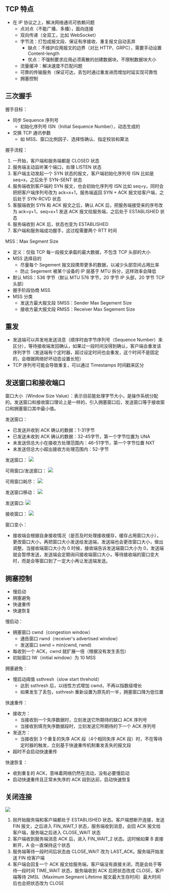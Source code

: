 ## TCP 特点
- 在 IP 协议之上，解决网络通讯可依赖问题
  - 点对点（不能广播、多播），面向连接
  - 双向传递（全双工，比如 WebSocket）
  - 字节流：打包成报文段、保证有序接收、重复报文自动丢弃
    - 缺点：不维护应用报文的边界（对比 HTTP、GRPC），需要手动设置 Content-length
    - 优点：不强制要求应用必须离散的创建数据块，不限制数据块大小
  - 流量缓冲：解决速度不匹配问题
  - 可靠的传输服务（保证可达，丢包时通过重发进而增加时延实现可靠性
  - 拥塞控制

## 三次握手

握手目标：
- 同步 Sequence 序列号
  - 初始化序列号 ISN（Initial Sequence Number），动态生成的
- 交换 TCP 通讯参数
  - 如 MSS、窗口比例因子、选择性确认、指定校验和算法

握手流程：
1. 一开始，客户端和服务端都是 CLOSED 状态
2. 服务端主动监听某个端口，处理 LISTEN 状态
3. 客户端主动发起一个 SYN 状态的报文，客户端初始化序列号 ISN 比如是 seq=x，之后处于 SYN-SENT 状态
4. 服务端收到客户端的 SYN 报文，也会初始化序列号 ISN 比如 seq=y，同时会把把客户端序列号改为 ack=x+1，服务端返回 SYN + ACK 报文给客户端，之后处于 SYN-RCVD 状态
5. 客服端收到 SYN 和 ACK 报文之后，确认 ACK 后，把服务端接受来的序号改为 ack=y+1，seq=x+1 发送 ACK 报文给服务端，之后处于 ESTABLISHED 状态
6. 服务端收到 ACK 后，状态也变为 ESTABLISHED
7. 客户端和服务端成功握手，这过程需要两个 RTT 时间

MSS：Max Segment Size
- 定义：仅指 TCP 每一段报文承载的最大数据，不包含 TCP 头部的大小
- MSS 选择目的
  - 尽量每个 Segement 报文段携带更多的数据，以减少头部空间占用比率
  - 防止 Segement 被某个设备的 IP 层基于 MTU 拆分，这样效率会降低
- 默认 MSS：536 字节（默认 MTU 576 字节，20 字节 IP 头部，20 字节 TCP 头部）
- 握手阶段协商 MSS
- MSS 分类
  - 发送方最大报文段 SMSS：Sender Max Segement Size
  - 接收方最大报文段 RMSS：Receiver Max Segement Size

## 重发

- 发送端可以并发地发送消息（顺序时由字节序列号（Sequence Number）来区分），等待接收端发回确认，如果过一段时间没得到确认，客户端会重发该序列字节（发送端有个定时器，超过设定时间也会重发，这个时间不是固定的，会根据网络好坏动态设置长短）
- TCP 序列号可能会导致重复，可以通过 Timestamps 时间戳来区分

## 发送窗口和接收端口

窗口大小（Window Size Value）：表示目前能处理字节大小，是操作系统分配的。发送窗口和接收窗口理论上是一样的，引入拥塞窗口后，发送窗口等于接收窗口和拥塞窗口其中最小值。

发送窗口：
- 已发送并收到 ACK 确认的数据：1-31字节
- 已发送未收到 ACK 确认的数据：32-45字节，第一个字节位置为 UNA
- 未发送但总大小在接收方处理范围内：46-51字节，第一个字节位置 NXT
- 未发送但总大小超出接收方处理范围内：52-字节

发送窗口：
![](./images/../../images/01.png)

可用窗口/发送窗口：
![](./images/../../images/02.png)

可用窗口耗尽：
![](./images/../../images/03.png)

发送窗口移动：
![](./images/../../images/04.png)

发送窗口:
![](./images/../../images/05.png)

接收窗口：
![](./images/../../images/06.png)


窗口变小：
- 接收端会根据自身接收情况（是否及时处理接收缓存，缓存占用窗口大小），更改窗口大小，再把窗口大小发送给发送端，发送端也会更改窗口大小，做出调整。当接收端窗口大小为 0 时候，接收端告诉发送端窗口大小为 0，发送端就会暂停发送，发送端会定期询问接收端窗口大小，等待接收端的窗口变大时，而是会等窗口到了一定大小再让发送端发送。

## 拥塞控制

- 慢启动
- 拥塞避免
- 快速重传
- 快速恢复

慢启动：
- 拥塞窗口 cwnd（congestion window）
  - 通告窗口 rwnd（receiver's advertised window）
  - 发送窗口 swnd = min(cwnd, rwnd)
- 每收到一个 ACK，cwnd 就扩展一倍（根据没有发生丢包）
- 初始窗口 IW（initial window）为 10 MSS

拥塞避免：
- 慢启动阈值 ssthresh（slow start threhold）
  - 达到 ssthresh 后，以线性方式增加 cwnd，不再以指数级增长
  - 如果发生了丢包，ssthresh 重新设置为原先的一半，拥塞窗口降为低位置

快速重传：
- 接收方：
  - 当接收到一个失序数据时，立刻发送它所期待的缺口 ACK 序列号
  - 当接收到填充失序数据段时，立刻发送它所期待的下一个 ACK 序列号
- 发送方：
  - 当接收到 3 个重复的失序 ACK 段（4个相同失序 ACK 段）时，不在等待定时器的触发，立刻基于快速重传机制重发丢失的报文段
- 超时不会启动快速重传


快速恢复：
- 收到重复的 ACK，意味着网络仍然在流动，没有必要慢启动
- 启动快速重传且正常未失序的 ACK 段到达前，启动快速恢复


##  关闭连接

![](../images/07.png)

1. 刚开始服务端和客户端都处于 ESTABLISHED 状态。客户端想断开连接，发送 FIN 报文，之后进入 FIN_WAIT_1 状态，服务端收到消息，会回 ACK 报文给客户端，服务端之后进入 CLOSE_WAIT 状态
2. 客户端收到服务端消息 ACK 后，进入 FIN_WAIT_2 状态。这时候如果 B 直接断开，A 会一直保持这个状态
3. 服务端等待一段时间后状态由 CLOSE_WAIT 改为 LAST_ACK。服务端开始发送 FIN 给客户端
4. 客户端会回复一个 ACK 报文给服务端，客户端没有直接关闭，而是会处于等待一段时间 TIME_WAIT 状态，服务端收到 ACK 后把状态改成 CLOSE，客户端等待 2MSL（Maximum Segment Lifetime 报文最大生存时间）最大时间后也会把状态改为 CLOSE